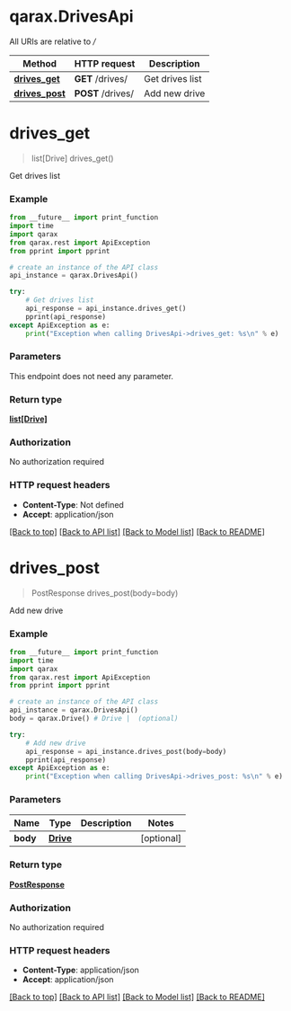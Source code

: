 # qarax.DrivesApi

All URIs are relative to */*

Method | HTTP request | Description
------------- | ------------- | -------------
[**drives_get**](DrivesApi.md#drives_get) | **GET** /drives/ | Get drives list
[**drives_post**](DrivesApi.md#drives_post) | **POST** /drives/ | Add new drive

# **drives_get**
> list[Drive] drives_get()

Get drives list

### Example
```python
from __future__ import print_function
import time
import qarax
from qarax.rest import ApiException
from pprint import pprint

# create an instance of the API class
api_instance = qarax.DrivesApi()

try:
    # Get drives list
    api_response = api_instance.drives_get()
    pprint(api_response)
except ApiException as e:
    print("Exception when calling DrivesApi->drives_get: %s\n" % e)
```

### Parameters
This endpoint does not need any parameter.

### Return type

[**list[Drive]**](Drive.md)

### Authorization

No authorization required

### HTTP request headers

 - **Content-Type**: Not defined
 - **Accept**: application/json

[[Back to top]](#) [[Back to API list]](../README.md#documentation-for-api-endpoints) [[Back to Model list]](../README.md#documentation-for-models) [[Back to README]](../README.md)

# **drives_post**
> PostResponse drives_post(body=body)

Add new drive

### Example
```python
from __future__ import print_function
import time
import qarax
from qarax.rest import ApiException
from pprint import pprint

# create an instance of the API class
api_instance = qarax.DrivesApi()
body = qarax.Drive() # Drive |  (optional)

try:
    # Add new drive
    api_response = api_instance.drives_post(body=body)
    pprint(api_response)
except ApiException as e:
    print("Exception when calling DrivesApi->drives_post: %s\n" % e)
```

### Parameters

Name | Type | Description  | Notes
------------- | ------------- | ------------- | -------------
 **body** | [**Drive**](Drive.md)|  | [optional] 

### Return type

[**PostResponse**](PostResponse.md)

### Authorization

No authorization required

### HTTP request headers

 - **Content-Type**: application/json
 - **Accept**: application/json

[[Back to top]](#) [[Back to API list]](../README.md#documentation-for-api-endpoints) [[Back to Model list]](../README.md#documentation-for-models) [[Back to README]](../README.md)


